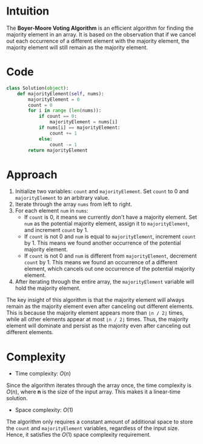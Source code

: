 # Intuition
The **Boyer-Moore Voting Algorithm** is an efficient algorithm for finding the majority element in an array. It is based on the observation that if we cancel out each occurrence of a different element with the majority element, the majority element will still remain as the majority element.

# Code

```python
class Solution(object):
    def majorityElement(self, nums):
        majorityElement = 0
        count = 0
        for i in range (len(nums)):
            if count == 0:
                majorityElement = nums[i]
            if nums[i] == majorityElement:
                count += 1
            else:
                count -= 1
        return majorityElement
```

# Approach
1. Initialize two variables: `count` and `majorityElement`. Set `count` to 0 and `majorityElement` to an arbitrary value.
2. Iterate through the array `nums` from left to right.
3. For each element `num` in `nums`:
    - If `count` is 0, it means we currently don't have a majority element. Set `num` as the potential majority element, assign it to `majorityElement`, and increment `count` by 1.
    - If `count` is not 0 and `num` is equal to `majorityElement`, increment `count` by 1. This means we found another occurrence of the potential majority element.
    - If `count` is not 0 and `num` is different from `majorityElement`, decrement `count` by 1. This means we found an occurrence of a different element, which cancels out one occurrence of the potential majority element.
4. After iterating through the entire array, the `majorityElement` variable will hold the majority element.

The key insight of this algorithm is that the majority element will always remain as the majority element even after canceling out different elements. This is because the majority element appears more than `⌊n / 2⌋` times, while all other elements appear at most `⌊n / 2⌋` times. Thus, the majority element will dominate and persist as the majority even after canceling out different elements.

# Complexity
- Time complexity: $O(n)$

Since the algorithm iterates through the array once, the time complexity is $O(n)$, where **n** is the size of the input array. This makes it a linear-time solution.

- Space complexity: $O(1)$

The algorithm only requires a constant amount of additional space to store the `count` and `majorityElement` variables, regardless of the input size. Hence, it satisfies the $O(1)$ space complexity requirement.
